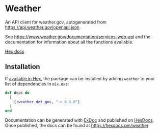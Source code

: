 # Weather

An API client for weather.gov, autogenerated from https://api.weather.gov/openapi.json.

See https://www.weather.gov/documentation/services-web-api and the documentation for information about all the functions available.

[Hex docs](https://hexdocs.pm/weather_dot_gov/api-reference.html)

## Installation

If [available in Hex](https://hex.pm/docs/publish), the package can be installed
by adding `weather` to your list of dependencies in `mix.exs`:

```elixir
def deps do
  [
    {:weather_dot_gov, "~> 0.1.0"}
  ]
end
```

Documentation can be generated with [ExDoc](https://github.com/elixir-lang/ex_doc)
and published on [HexDocs](https://hexdocs.pm). Once published, the docs can
be found at <https://hexdocs.pm/weather>.

